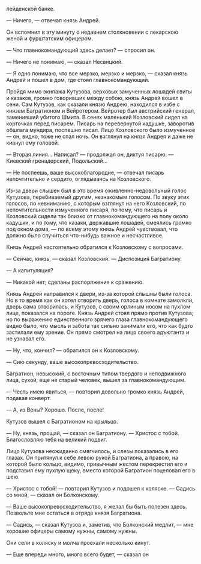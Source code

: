 лейденской банке.

— Ничего, — отвечал князь Андрей.

Он вспомнил в эту минуту о недавнем столкновении с лекарскою женой и фурштатским офицером.

— Что главнокомандующий здесь делает? — спросил он.

— Ничего не понимаю, — сказал Несвицкий.

— Я одно понимаю, что все мерзко, мерзко и мерзко, — сказал князь Андрей и пошел в дом, где стоял главнокомандующий.

Пройдя мимо экипажа Кутузова, верховых замученных лошадей свиты и казаков, громко говоривших между собою, князь Андрей вошел в сени. Сам Кутузов, как сказали князю Андрею, находился в избе с князем Багратионом и Вейротером. Вейротер был австрийский генерал, заменивший убитого Шмита. В сенях маленький Козловский сидел на корточках перед писарем. Писарь на перевернутой кадушке, заворотив обшлага мундира, поспешно писал. Лицо Козловского было измученное — он, видно, тоже не спал ночь. Он взглянул на князя Андрея и даже не кивнул ему головой.

— Вторая линия… Написал? — продолжал он, диктуя писарю. — Киевский гренадерский, Подольский…

— Не поспеешь, ваше высокоблагородие, — отвечал писарь непочтительно и сердито, оглядываясь на Козловского.

Из-за двери слышен был в это время оживленно-недовольный голос Кутузова, перебиваемый другим, незнакомым голосом. По звуку этих голосов, по невниманию, с которым взглянул на него Козловский, по непочтительности измученного писаря, по тому, что писарь и Козловский сидели так близко от главнокомандующего на полу около кадушки, и по тому, что казаки, державшие лошадей, смеялись громко под окном дома, — по всему этому князь Андрей чувствовал, что должно было случиться что-нибудь важное и несчастливое.

Князь Андрей настоятельно обратился к Козловскому с вопросами.

— Сейчас, князь, — сказал Козловский. — Диспозиция Багратиону.

— А капитуляция?

— Никакой нет; сделаны распоряжения к сражению.

Князь Андрей направился к двери, из-за которой слышны были голоса. Но в то время как он хотел отворить дверь, голоса в комнате замолкли, дверь сама отворилась, и Кутузов, с своим орлиным носом на пухлом лице, показался на пороге. Князь Андрей стоял прямо против Кутузова; но по выражению единственного зрячего глаза главнокомандующего видно было, что мысль и забота так сильно занимали его, что как будто застилали ему зрение. Он прямо смотрел на лицо своего адъютанта и не узнавал его.

— Ну, что, кончил? — обратился он к Козловскому.

— Сию секунду, ваше высокопревосходительство.

Багратион, невысокий, с восточным типом твердого и неподвижного лица, сухой, еще не старый человек, вышел за главнокомандующим.

— Честь имею явиться, — повторил довольно громко князь Андрей, подавая конверт.

— А, из Вены? Хорошо. После, после!

Кутузов вышел с Багратионом на крыльцо.

— Ну, князь, прощай, — сказал он Багратиону. — Христос с тобой. Благословляю тебя на великий подвиг.

Лицо Кутузова неожиданно смягчилось, и слезы показались в его глазах. Он притянул к себе левою рукой Багратиона, а правою, на которой было кольцо, видимо, привычным жестом перекрестил его и подставил ему пухлую щеку, вместо которой Багратион поцеловал его в шею.

— Христос с тобой! — повторил Кутузов и подошел к коляске. — Садись со мной, — сказал он Болконскому.

— Ваше высокопревосходительство, я желал бы быть полезен здесь. Позвольте мне остаться в отряде князя Багратиона.

— Садись, — сказал Кутузов и, заметив, что Болконский медлит, — мне хорошие офицеры самому нужны, самому нужны.

Они сели в коляску и молча проехали несколько кинут.

— Еще впереди много, много всего будет, — сказал он

